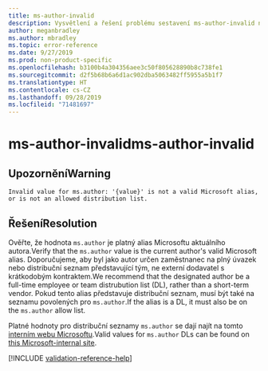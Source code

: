 ```yaml
---
title: ms-author-invalid
description: Vysvětlení a řešení problému sestavení ms-author-invalid na webu Docs
author: meganbradley
ms.author: mbradley
ms.topic: error-reference
ms.date: 9/27/2019
ms.prod: non-product-specific
ms.openlocfilehash: b3100b4a304356aee3c50f805628890b8c738fe1
ms.sourcegitcommit: d2f5b68b6a6d1ac902dba5063482ff5955a5b1f7
ms.translationtype: HT
ms.contentlocale: cs-CZ
ms.lasthandoff: 09/28/2019
ms.locfileid: "71481697"
---
```

# <a name="ms-author-invalid"></a><span data-ttu-id="9669b-103">ms-author-invalid</span><span class="sxs-lookup"><span data-stu-id="9669b-103">ms-author-invalid</span></span>

## <a name="warning"></a><span data-ttu-id="9669b-104">Upozornění</span><span class="sxs-lookup"><span data-stu-id="9669b-104">Warning</span></span>

`Invalid value for ms.author: '{value}' is not a valid Microsoft alias, or is not an allowed distribution list.`

## <a name="resolution"></a><span data-ttu-id="9669b-105">Řešení</span><span class="sxs-lookup"><span data-stu-id="9669b-105">Resolution</span></span>

<span data-ttu-id="9669b-106">Ověřte, že hodnota `ms.author` je platný alias Microsoftu aktuálního autora.</span><span class="sxs-lookup"><span data-stu-id="9669b-106">Verify that the `ms.author` value is the current author's valid Microsoft alias.</span></span> <span data-ttu-id="9669b-107">Doporučujeme, aby byl jako autor určen zaměstnanec na plný úvazek nebo distribuční seznam představující tým, ne externí dodavatel s krátkodobým kontraktem.</span><span class="sxs-lookup"><span data-stu-id="9669b-107">We recommend that the designated author be a full-time employee or team distrubution list (DL), rather than a short-term vendor.</span></span> <span data-ttu-id="9669b-108">Pokud tento alias představuje distribuční seznam, musí být také na seznamu povolených pro `ms.author`.</span><span class="sxs-lookup"><span data-stu-id="9669b-108">If the alias is a DL, it must also be on the `ms.author` allow list.</span></span>

<span data-ttu-id="9669b-109">Platné hodnoty pro distribuční seznamy `ms.author` se dají najít na tomto [interním webu Microsoftu](https://docsmetadatatool.azurewebsites.net/allowlists).</span><span class="sxs-lookup"><span data-stu-id="9669b-109">Valid values for `ms.author` DLs can be found on [this Microsoft-internal site](https://docsmetadatatool.azurewebsites.net/allowlists).</span></span>

<!--make sure to add this file to your includes folder and verify the path-->
[!INCLUDE [validation-reference-help](includes/validation-reference-help.md)]
